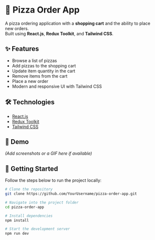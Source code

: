 # 🍕 Pizza Order App

A pizza ordering application with a **shopping cart** and the ability to place new orders.  
Built using **React.js**, **Redux Toolkit**, and **Tailwind CSS**.  

## ✨ Features
- Browse a list of pizzas  
- Add pizzas to the shopping cart  
- Update item quantity in the cart  
- Remove items from the cart  
- Place a new order  
- Modern and responsive UI with Tailwind CSS  

## 🛠️ Technologies
- [React.js](https://react.dev/)  
- [Redux Toolkit](https://redux-toolkit.js.org/)  
- [Tailwind CSS](https://tailwindcss.com/)  

## 📸 Demo
*(Add screenshots or a GIF here if available)*

## 🚀 Getting Started
Follow the steps below to run the project locally:

```bash
# Clone the repository
git clone https://github.com/YourUsername/pizza-order-app.git

# Navigate into the project folder
cd pizza-order-app

# Install dependencies
npm install

# Start the development server
npm run dev
